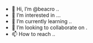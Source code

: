 - 👋 Hi, I’m @beacro ..
- 👀 I’m interested in ...
- 🌱 I’m currently learning ..
- 💞️ I’m looking to collaborate on .
- 📫 How to reach ..

<!---
beacro/beacro is a ✨ special ✨ repository because its `README.md` (this file) appears on your GitHub profile.
You can click the Preview link to take a look at your changes.
--->
